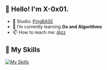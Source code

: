 ## 👋 Hello! I'm X-0x01.


- 🔭 Studio: [PingBASE](https://pingbase.cn/)
- 🌱 I’m currently learning **Go and Algorithms**
- 📫 How to reach me: [@zz](mailto:info@pingbase.cn)



## 📌 My Skills
[![My Skills](https://skillicons.dev/icons?i=go,nodejs,js,cs,java,swift,ts,html,css,dotnet,py,docker,kubernetes,cassandra,redis,mysql,spring,express,react,vue,electron,idea,linux,bash,nginx,raspberrypi,visualstudio,vscode&theme=light&perline=14)](https://skillicons.dev)
